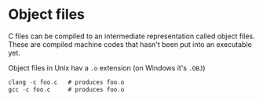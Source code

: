 # Object files

C files can be compiled to an intermediate representation called object files.
These are compiled machine codes that hasn't been put into an executable yet.

Object files in Unix hav a `.o` extension (on Windows it's `.OBJ`)

```c
clang -c foo.c   # produces foo.o
gcc -c foo.c     # produces foo.o
```
